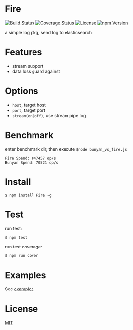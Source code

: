 # Fire

[![Build Status](https://travis-ci.org/hardog/Fire.svg?branch=master)](https://travis-ci.org/hardog/Fire)
[![Coverage Status](https://img.shields.io/codecov/c/github/hardog/Fire.svg)](https://codecov.io/github/hardog/Fire?branch=master)
[![License](https://img.shields.io/npm/l/Fire.svg)](https://www.npmjs.com/package/Fire)
[![npm Version](https://img.shields.io/npm/v/Fire.svg)](https://www.npmjs.com/package/Fire)

a simple log pkg, send log to elasticsearch

# Features

- stream support
- data loss guard against

# Options

- `host`, target host
- `port`, target port
- `stream(on|off)`, use stream pipe log


# Benchmark

enter benchmark dir, then execute `$node bunyan_vs_fire.js`

```
Fire Spend: 847457 op/s
Bunyan Spend: 70521 op/s
```


# Install

`$ npm install Fire -g`


# Test

run test:
```
$ npm test
```

run test coverage:
```
$ npm run cover
```

# Examples

See [examples](./example)

# License

[MIT](https://github.com/hardog/Fire/blob/master/LICENSE)
